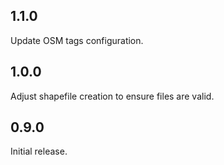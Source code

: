## 1.1.0

Update OSM tags configuration.

## 1.0.0

Adjust shapefile creation to ensure files are valid.

## 0.9.0

Initial release.

